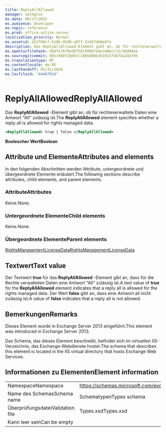 ```yaml
---
title: ReplyAllAllowed
manager: sethgros
ms.date: 09/17/2015
ms.audience: Developer
ms.topic: reference
ms.prod: office-online-server
localization_priority: Normal
ms.assetid: d22f68cf-b18b-45d0-a9ff-414b7db0e67e
description: Das ReplyAllAllowed-Element gibt an, ob für rechteverwaltete Daten eine Antwort "All" zulässig ist.
ms.openlocfilehash: 56dfe7670ed87581999bfe0a340bcc72c99d04ea
ms.sourcegitcommit: 88ec988f2bb67c1866d06b361615f3674a24e795
ms.translationtype: MT
ms.contentlocale: de-DE
ms.lasthandoff: 05/31/2020
ms.locfileid: "44467914"
---
```

# <a name="replyallallowed"></a><span data-ttu-id="d0e22-103">ReplyAllAllowed</span><span class="sxs-lookup"><span data-stu-id="d0e22-103">ReplyAllAllowed</span></span>

<span data-ttu-id="d0e22-104">Das **ReplyAllAllowed** -Element gibt an, ob für rechteverwaltete Daten eine Antwort "All" zulässig ist.</span><span class="sxs-lookup"><span data-stu-id="d0e22-104">The **ReplyAllAllowed** element specifies whether a reply all is allowed for rights managed data.</span></span> 
  
```XML
<ReplyAllAllowed> true | false </ReplyAllAllowed>
```

 <span data-ttu-id="d0e22-105">**Boolescher Wert**</span><span class="sxs-lookup"><span data-stu-id="d0e22-105">**Boolean**</span></span>
## <a name="attributes-and-elements"></a><span data-ttu-id="d0e22-106">Attribute und Elemente</span><span class="sxs-lookup"><span data-stu-id="d0e22-106">Attributes and elements</span></span>

<span data-ttu-id="d0e22-107">In den folgenden Abschnitten werden Attribute, untergeordnete und übergeordnete Elemente erläutert.</span><span class="sxs-lookup"><span data-stu-id="d0e22-107">The following sections describe attributes, child elements, and parent elements.</span></span>
  
### <a name="attributes"></a><span data-ttu-id="d0e22-108">Attribute</span><span class="sxs-lookup"><span data-stu-id="d0e22-108">Attributes</span></span>

<span data-ttu-id="d0e22-109">Keine.</span><span class="sxs-lookup"><span data-stu-id="d0e22-109">None.</span></span>
  
### <a name="child-elements"></a><span data-ttu-id="d0e22-110">Untergeordnete Elemente</span><span class="sxs-lookup"><span data-stu-id="d0e22-110">Child elements</span></span>

<span data-ttu-id="d0e22-111">Keine.</span><span class="sxs-lookup"><span data-stu-id="d0e22-111">None.</span></span>
  
### <a name="parent-elements"></a><span data-ttu-id="d0e22-112">Übergeordnete Elemente</span><span class="sxs-lookup"><span data-stu-id="d0e22-112">Parent elements</span></span>

[<span data-ttu-id="d0e22-113">RightsManagementLicenseData</span><span class="sxs-lookup"><span data-stu-id="d0e22-113">RightsManagementLicenseData</span></span>](rightsmanagementlicensedata.md)
  
## <a name="text-value"></a><span data-ttu-id="d0e22-114">Textwert</span><span class="sxs-lookup"><span data-stu-id="d0e22-114">Text value</span></span>

<span data-ttu-id="d0e22-115">Der Textwert **true** für das **ReplyAllAllowed** -Element gibt an, dass für die Rechte verwalteten Daten eine Antwort "All" zulässig ist.</span><span class="sxs-lookup"><span data-stu-id="d0e22-115">A text value of **true** for the **ReplyAllAllowed** element indicates that a reply all is allowed for the rights managed data.</span></span> <span data-ttu-id="d0e22-116">Der Wert **false** gibt an, dass eine Antwort all nicht zulässig ist.</span><span class="sxs-lookup"><span data-stu-id="d0e22-116">A value of **false** indicates that a reply all is not allowed.</span></span> 
  
## <a name="remarks"></a><span data-ttu-id="d0e22-117">Bemerkungen</span><span class="sxs-lookup"><span data-stu-id="d0e22-117">Remarks</span></span>

<span data-ttu-id="d0e22-118">Dieses Element wurde in Exchange Server 2013 eingeführt.</span><span class="sxs-lookup"><span data-stu-id="d0e22-118">This element was introduced in Exchange Server 2013.</span></span>
  
<span data-ttu-id="d0e22-119">Das Schema, das dieses Element beschreibt, befindet sich im virtuellen IIS-Verzeichnis, das Exchange-Webdienste hostet.</span><span class="sxs-lookup"><span data-stu-id="d0e22-119">The schema that describes this element is located in the IIS virtual directory that hosts Exchange Web Services.</span></span>
  
## <a name="element-information"></a><span data-ttu-id="d0e22-120">Informationen zu Elementen</span><span class="sxs-lookup"><span data-stu-id="d0e22-120">Element information</span></span>

|||
|:-----|:-----|
|<span data-ttu-id="d0e22-121">Namespace</span><span class="sxs-lookup"><span data-stu-id="d0e22-121">Namespace</span></span>  <br/> |https://schemas.microsoft.com/exchange/services/2006/types  <br/> |
|<span data-ttu-id="d0e22-122">Name des Schemas</span><span class="sxs-lookup"><span data-stu-id="d0e22-122">Schema name</span></span>  <br/> |<span data-ttu-id="d0e22-123">Schematypen</span><span class="sxs-lookup"><span data-stu-id="d0e22-123">Types schema</span></span>  <br/> |
|<span data-ttu-id="d0e22-124">Überprüfungsdatei</span><span class="sxs-lookup"><span data-stu-id="d0e22-124">Validation file</span></span>  <br/> |<span data-ttu-id="d0e22-125">Types.xsd</span><span class="sxs-lookup"><span data-stu-id="d0e22-125">Types.xsd</span></span>  <br/> |
|<span data-ttu-id="d0e22-126">Kann leer sein</span><span class="sxs-lookup"><span data-stu-id="d0e22-126">Can be empty</span></span>  <br/> ||
   

